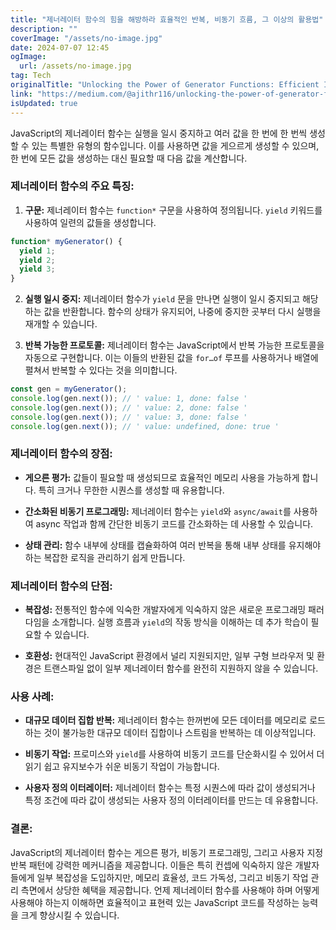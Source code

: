 ```yaml
---
title: "제너레이터 함수의 힘을 해방하라 효율적인 반복, 비동기 흐름, 그 이상의 활용법"
description: ""
coverImage: "/assets/no-image.jpg"
date: 2024-07-07 12:45
ogImage:
  url: /assets/no-image.jpg
tag: Tech
originalTitle: "Unlocking the Power of Generator Functions: Efficient Iteration, Asynchronous Flows, and Beyond"
link: "https://medium.com/@ajithr116/unlocking-the-power-of-generator-functions-efficient-iteration-asynchronous-flows-and-beyond-51ab87008ecf"
isUpdated: true
---
```


JavaScript의 제너레이터 함수는 실행을 일시 중지하고 여러 값을 한 번에 한 번씩 생성할 수 있는 특별한 유형의 함수입니다. 이를 사용하면 값을 게으르게 생성할 수 있으며, 한 번에 모든 값을 생성하는 대신 필요할 때 다음 값을 계산합니다.

### 제너레이터 함수의 주요 특징:

1. **구문:** 제너레이터 함수는 `function*` 구문을 사용하여 정의됩니다. `yield` 키워드를 사용하여 일련의 값들을 생성합니다.

```javascript
function* myGenerator() {
  yield 1;
  yield 2;
  yield 3;
}
```

<!-- seedividend - 사각형 -->

<ins class="adsbygoogle"
     style="display:block"
     data-ad-client="ca-pub-4877378276818686"
     data-ad-slot="1898504329"
     data-ad-format="auto"
     data-full-width-responsive="true"></ins>

<script>
     (adsbygoogle = window.adsbygoogle || []).push({});
</script>

2. **실행 일시 중지:** 제너레이터 함수가 `yield` 문을 만나면 실행이 일시 중지되고 해당하는 값을 반환합니다. 함수의 상태가 유지되어, 나중에 중지한 곳부터 다시 실행을 재개할 수 있습니다.

3. **반복 가능한 프로토콜:** 제너레이터 함수는 JavaScript에서 반복 가능한 프로토콜을 자동으로 구현합니다. 이는 이들의 반환된 값을 `for…of` 루프를 사용하거나 배열에 펼쳐서 반복할 수 있다는 것을 의미합니다.

```javascript
const gen = myGenerator();
console.log(gen.next()); // ' value: 1, done: false '
console.log(gen.next()); // ' value: 2, done: false '
console.log(gen.next()); // ' value: 3, done: false '
console.log(gen.next()); // ' value: undefined, done: true '
```

### 제너레이터 함수의 장점:

<!-- seedividend - 사각형 -->

<ins class="adsbygoogle"
     style="display:block"
     data-ad-client="ca-pub-4877378276818686"
     data-ad-slot="1898504329"
     data-ad-format="auto"
     data-full-width-responsive="true"></ins>

<script>
     (adsbygoogle = window.adsbygoogle || []).push({});
</script>

- **게으른 평가:** 값들이 필요할 때 생성되므로 효율적인 메모리 사용을 가능하게 합니다. 특히 크거나 무한한 시퀀스를 생성할 때 유용합니다.

- **간소화된 비동기 프로그래밍:** 제너레이터 함수는 `yield`와 `async/await`를 사용하여 async 작업과 함께 간단한 비동기 코드를 간소화하는 데 사용할 수 있습니다.

- **상태 관리:** 함수 내부에 상태를 캡슐화하여 여러 반복을 통해 내부 상태를 유지해야 하는 복잡한 로직을 관리하기 쉽게 만듭니다.

### 제너레이터 함수의 단점:

- **복잡성:** 전통적인 함수에 익숙한 개발자에게 익숙하지 않은 새로운 프로그래밍 패러다임을 소개합니다. 실행 흐름과 `yield`의 작동 방식을 이해하는 데 추가 학습이 필요할 수 있습니다.

<!-- seedividend - 사각형 -->

<ins class="adsbygoogle"
     style="display:block"
     data-ad-client="ca-pub-4877378276818686"
     data-ad-slot="1898504329"
     data-ad-format="auto"
     data-full-width-responsive="true"></ins>

<script>
     (adsbygoogle = window.adsbygoogle || []).push({});
</script>

- **호환성:** 현대적인 JavaScript 환경에서 널리 지원되지만, 일부 구형 브라우저 및 환경은 트랜스파일 없이 일부 제너레이터 함수를 완전히 지원하지 않을 수 있습니다.

### 사용 사례:

- **대규모 데이터 집합 반복:** 제너레이터 함수는 한꺼번에 모든 데이터를 메모리로 로드하는 것이 불가능한 대규모 데이터 집합이나 스트림을 반복하는 데 이상적입니다.

- **비동기 작업:** 프로미스와 `yield`를 사용하여 비동기 코드를 단순화시킬 수 있어서 더 읽기 쉽고 유지보수가 쉬운 비동기 작업이 가능합니다.

<!-- seedividend - 사각형 -->

<ins class="adsbygoogle"
     style="display:block"
     data-ad-client="ca-pub-4877378276818686"
     data-ad-slot="1898504329"
     data-ad-format="auto"
     data-full-width-responsive="true"></ins>

<script>
     (adsbygoogle = window.adsbygoogle || []).push({});
</script>

- **사용자 정의 이터레이터:** 제너레이터 함수는 특정 시퀀스에 따라 값이 생성되거나 특정 조건에 따라 값이 생성되는 사용자 정의 이터레이터를 만드는 데 유용합니다.

### 결론:

JavaScript의 제너레이터 함수는 게으른 평가, 비동기 프로그래밍, 그리고 사용자 지정 반복 패턴에 강력한 메커니즘을 제공합니다. 이들은 특히 컨셉에 익숙하지 않은 개발자들에게 일부 복잡성을 도입하지만, 메모리 효율성, 코드 가독성, 그리고 비동기 작업 관리 측면에서 상당한 혜택을 제공합니다. 언제 제너레이터 함수를 사용해야 하며 어떻게 사용해야 하는지 이해하면 효율적이고 표현력 있는 JavaScript 코드를 작성하는 능력을 크게 향상시킬 수 있습니다.
